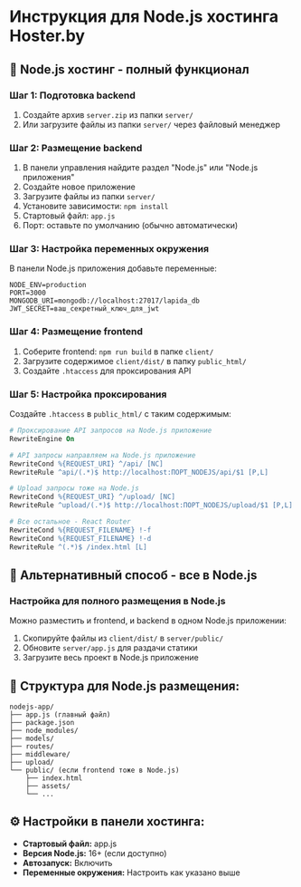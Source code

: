 # Инструкция для Node.js хостинга Hoster.by

## 🚀 Node.js хостинг - полный функционал

### Шаг 1: Подготовка backend
1. Создайте архив `server.zip` из папки `server/`
2. Или загрузите файлы из папки `server/` через файловый менеджер

### Шаг 2: Размещение backend
1. В панели управления найдите раздел "Node.js" или "Node.js приложения"
2. Создайте новое приложение
3. Загрузите файлы из папки `server/`
4. Установите зависимости: `npm install`
5. Стартовый файл: `app.js`
6. Порт: оставьте по умолчанию (обычно автоматически)

### Шаг 3: Настройка переменных окружения
В панели Node.js приложения добавьте переменные:
```
NODE_ENV=production
PORT=3000
MONGODB_URI=mongodb://localhost:27017/lapida_db
JWT_SECRET=ваш_секретный_ключ_для_jwt
```

### Шаг 4: Размещение frontend
1. Соберите frontend: `npm run build` в папке `client/`
2. Загрузите содержимое `client/dist/` в папку `public_html/`
3. Создайте `.htaccess` для проксирования API

### Шаг 5: Настройка проксирования
Создайте `.htaccess` в `public_html/` с таким содержимым:
```apache
# Проксирование API запросов на Node.js приложение
RewriteEngine On

# API запросы направляем на Node.js приложение
RewriteCond %{REQUEST_URI} ^/api/ [NC]
RewriteRule ^api/(.*)$ http://localhost:ПОРТ_NODEJS/api/$1 [P,L]

# Upload запросы тоже на Node.js
RewriteCond %{REQUEST_URI} ^/upload/ [NC]
RewriteRule ^upload/(.*)$ http://localhost:ПОРТ_NODEJS/upload/$1 [P,L]

# Все остальное - React Router
RewriteCond %{REQUEST_FILENAME} !-f
RewriteCond %{REQUEST_FILENAME} !-d
RewriteRule ^(.*)$ /index.html [L]
```

## 🔧 Альтернативный способ - все в Node.js

### Настройка для полного размещения в Node.js
Можно разместить и frontend, и backend в одном Node.js приложении:

1. Скопируйте файлы из `client/dist/` в `server/public/`
2. Обновите `server/app.js` для раздачи статики
3. Загрузите весь проект в Node.js приложение

## 📁 Структура для Node.js размещения:
```
nodejs-app/
├── app.js (главный файл)
├── package.json
├── node_modules/
├── models/
├── routes/
├── middleware/
├── upload/
└── public/ (если frontend тоже в Node.js)
    ├── index.html
    ├── assets/
    └── ...
```

## ⚙️ Настройки в панели хостинга:
- **Стартовый файл:** app.js
- **Версия Node.js:** 16+ (если доступно)
- **Автозапуск:** Включить
- **Переменные окружения:** Настроить как указано выше
